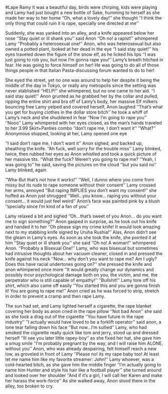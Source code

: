 #Lape Ramy
It was a beautiful day, birds were chirping, kids were playing and Lamy had just bought a new bottle of Sake, humming to herself as she made her way to her home
‘’Oh, what a lovely day!’’ she thought ‘’I think the only thing that could ruin it is rape, specially one directed at me’’

Suddenly, she was yanked into an alley, and a knife appeared below her nose
‘’Stay quiet or ill shank you’’ said Anon
‘’Oh no! a rapist!’’ whimpered Lamy ‘’Probably a heterosexual one!’’
Anon, who was heterosexual but also owned a potted plant, looked at her dead in the eye
‘’I said stay quiet!’’ his eyes traveled down the figure of the snow elf, as he licked his lips ‘’I was just going to rob you, but now I’m gonna rape you!’’
Lamy’s breath hitched in fear. He was going to force himself on her! He was going to do all of those things people in that Italian Pasta-discussing forum wanted to do to her!

She eyed the street, yet no one was around to help her despite it being the middle of the day in Tokyo, or really any metropolis since the setting was never stablished
‘’HELP!’’ she whimpered, but no one came to her aid.
‘’I said stay quiet!’’ Anon grunted as he grabbed her by the collar and pulled, ripping the entire shirt and bra off of Lamy’s body, her massive Elf milkers bouncing free
Lamy yelped and covered herself, Anon laughed
‘’That’s what you get for buying clothes in the dollar store bitch’’ he took a whiff of Lamy’s neck and she shuddered in fear ‘’Now I’m going to rape you’’
‘’Nooo’’ Lamy whimpered with her eyes closed, as the man’s hands traveled to her 3.99 Skirt+Panties combo ‘’don’t rape me, I don’t want it’’
‘’What?’’ Anonymous stopped, looking at her, Lamy opened one eye

‘’I said don’t rape me, I don’t want it’’
Anon sighed, and backed up, sheathing the knife.
‘’Ah fuck, well sorry for the trouble miss’’
Lamy blinked, twice, then rubbed her eyes as Anon whistled and took a quick picture of her massive tits.
‘’What the fuck? Weren’t you going to rape me?
‘’Yeah, I was going to’’ he said, saving the pictures on the cloud ‘’but you said no’’
Lamy blinked, again

‘’Wha-But that’s not how it works!’’
‘’Well, I dunno where you come from missy but its rude to rape someone without their consent’’
Lamy crossed her arms, annoyed
‘’But raping IMPLIES you don’t want my consent!’’ she huffed as Anon just shrugged
‘’Well…you know… raping you without your consent… it would just feel weird’’ Anon’s face was painted pink by a blush ‘’specially since I’m kind of a fan of you’’


Lamy relaxed a bit and sighed ‘’Oh…that’s sweet of you Anon… do you want me to sign something?’’
Anon gasped in surprise, as he took out his knife and handed it to her ‘’Oh please sign my crime knife! It would look amazing next to my stabbing knife signed by Uruha Rushia!’’
Alas, Anon didn’t see the gleam in Lamy’s eyes. As soon as she took the knife, she pointed it at him
‘’Stay quiet or ill shank you’’ she said
‘’Oh no! A woman!’’ whimpered Anon. ‘’Probably a Bisexual One!’’
Lamy, who was bisexual but sometimes had intrusive thoughts about her vacuum cleaner, closed in and pressed the knife against his neck
‘’Now… why don’t you want to rape me? Am I ugly? Does this have racial undertones going on?’’ she pressed the knife and anon whimpered once more
‘’It would greatly change our dynamics and possibly incur psychological damage both on you, the victim, and me, the perpetrator who is still capable of empathy!’’
‘’Bullshit!’’ Lamy tore off his shirt, which also came off easily ‘’You started this and you are gonna finish it! You are going to rape me!’’
Anon cried as he was forced to strip, stretch in order to prevent a cramp and then rape Lamy.


The sun had set, and Lamy lighted herself a cigarette, the rape blanket covering her body as anon cried in the rape pillow
‘’Not bad Anon’’ she said as she took a drag out of the cigarette ‘’You have future in the rape industry’’
‘’I actually would have loved to be a forklift operator’’ said anon, a lone tear falling down his face ‘’But now…I’m sullied’’
Lamy, who had smoked the cigarette really quick like tom and jerry, stood up and dressed herself
‘’Ill see you later little rapey-boy’’ as she fixed her hat, she gave him a smug smile ‘’I’m probably pregnant by the way, and I will raise him ALONE, without you’’
Anon, who was already despairing, felt himself reach a new low, as groveled in front of Lamy
‘’Please no! its my rape baby too! At least let me name him like my favorite streamer: John!’’
Lamy whoever, was a cold-hearted bitch, as she gave him the middle finger
‘’I’m actually going to name him Hunter and style his hair like a football player’’ she turned around and looked over her shoulder ‘’And if it’s a girl, I will call her Karen and make her harass the work-force’’
As she walked away, Anon stood there in the alley, too broken to cry.